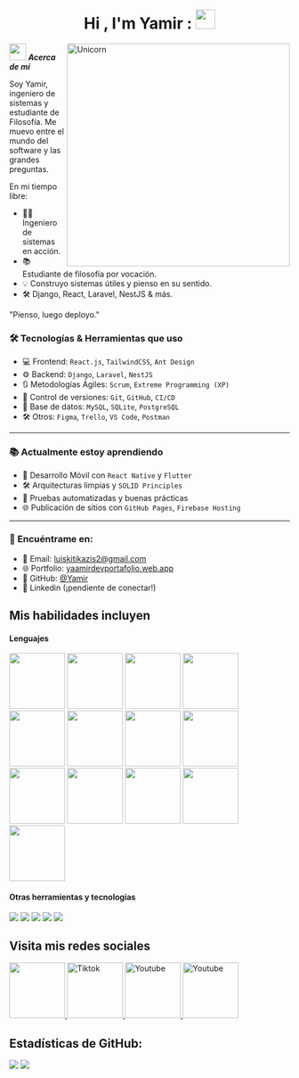 <h1 align="center"><b>Hi , I'm Yamir : </b><img src="https://media.giphy.com/media/hvRJCLFzcasrR4ia7z/giphy.gif" width="35"></h1>
<!--  -->
<img align="right" width=400px alt="Unicorn" src="https://github.com/Anmol-Baranwal/Cool-GIFs-For-GitHub/assets/74038190/6f28d73e-0d7e-4a6c-8ddf-bb24b69a71c0" />

<img src="https://media.giphy.com/media/ObNTw8Uzwy6KQ/giphy.gif" width="30px">&nbsp;***Acerca de  mí***

Soy Yamir, ingeniero de sistemas y estudiante de Filosofía. Me muevo entre el mundo del software y las grandes preguntas. 

En mi tiempo libre:

- 👨‍💻 Ingeniero de sistemas en acción.
- 📚 Estudiante de filosofía por vocación.
- 💡 Construyo sistemas útiles y pienso en su sentido.
- 🛠️ Django, React, Laravel, NestJS & más.

"Pienso, luego deployo."
 ### 🛠️ Tecnologías & Herramientas que uso

- 💻 Frontend: `React.js`, `TailwindCSS`, `Ant Design`
- ⚙️ Backend: `Django`, `Laravel`, `NestJS`
- 🔃 Metodologías Ágiles: `Scrum`, `Extreme Programming (XP)`
- 🔄 Control de versiones: `Git`, `GitHub`, `CI/CD`
- 🧪 Base de datos: `MySQL`, `SQLite`, `PostgreSQL`
- 🛠️ Otros: `Figma`, `Trello`, `VS Code`, `Postman`

---

### 📚 Actualmente estoy aprendiendo

- 🧩 Desarrollo Móvil con `React Native` y `Flutter`
- 🛠️ Arquitecturas limpias y `SOLID Principles`
- 🚀 Pruebas automatizadas y buenas prácticas
- 🌐 Publicación de sitios con `GitHub Pages`, `Firebase Hosting`

---
### 🔗 Encuéntrame en:

- 📧 Email: [luiskitikazis2@gmail.com](mailto:luiskitikazis2@gmail.com)
- 🌐 Portfolio: [yaamirdevportafolio.web.app](https://yaamirdevportafolio.web.app/)
- 🐙 GitHub: [@Yamir](https://github.com/Yamir)  
- 💬 Linkedin (¡pendiente de conectar!)
## Mis habilidades incluyen

<h4> Lenguajes </h4>
<span> 
  

<img src="https://user-images.githubusercontent.com/74038190/212257454-16e3712e-945a-4ca2-b238-408ad0bf87e6.gif" width="100">
<img src="https://user-images.githubusercontent.com/74038190/212257472-08e52665-c503-4bd9-aa20-f5a4dae769b5.gif" width="100">
<img src="https://user-images.githubusercontent.com/74038190/212257468-1e9a91f1-b626-4baa-b15d-5c385dfa7ed2.gif" width="100">
<img src="https://user-images.githubusercontent.com/74038190/212257465-7ce8d493-cac5-494e-982a-5a9deb852c4b.gif" width="100">
<img src="https://user-images.githubusercontent.com/74038190/212257463-4d082cb4-7483-4eaf-bc25-6dde2628aabd.gif" width="100">
<img src="https://user-images.githubusercontent.com/74038190/212257460-738ff738-247f-4445-a718-cdd0ca76e2db.gif" width="100">
<img src="https://user-images.githubusercontent.com/74038190/212257467-871d32b7-e401-42e8-a166-fcfd7baa4c6b.gif" width="100">
<img src="https://user-images.githubusercontent.com/74038190/212281756-450d3ffa-9335-4b98-a965-db8a18fee927.gif" width="100">
<img src="https://user-images.githubusercontent.com/74038190/212280805-9bcb336b-8c55-46a8-abf8-ff286ab55472.gif" width="100">
<img src="https://user-images.githubusercontent.com/74038190/212280823-79088828-a258-4a4d-8d6c-96315d5a07af.gif" width="100">
<img src="https://user-images.githubusercontent.com/74038190/212281763-e6ecd7ef-c4aa-45b6-a97c-f33f6bb592bd.gif" width="100">
<img src="https://user-images.githubusercontent.com/74038190/212281775-b468df30-4edc-4bf8-a4ee-f52e1aaddc86.gif" width="100">
<img src="https://user-images.githubusercontent.com/74038190/212281780-0afd9616-8310-46e9-a898-c4f5269f1387.gif" width="100">
 


</span>


<h4> Otras herramientas y tecnologias </h4>
<span>
  <img src="https://img.shields.io/badge/Git-F05032?style=for-the-badge&logo=git&logoColor=white">
  <img src="https://img.shields.io/badge/jira-%230A0FFF.svg?style=for-the-badge&logo=jira&logoColor=white">
  <img src="https://img.shields.io/badge/Notion-%23000000.svg?style=for-the-badge&logo=notion&logoColor=white">
  <img src="https://img.shields.io/badge/Fedora-294172?style=for-the-badge&logo=fedora&logoColor=white">
  <img src="https://img.shields.io/badge/MySQL-00000F?style=for-the-badge&logo=mysql&logoColor=white">




</span>

## Visita mis redes sociales

<a href= "https://www.instagram.com/kitikaziss/">
    <img src="https://user-images.githubusercontent.com/74038190/235294013-a33e5c43-a01c-43f6-b44d-a406d8b4ab75.gif?style=for-the-badge&logo=Instagram&logoColor=white" width="100">
</a>
<a href="https://www.tiktok.com/@kana_boon_kimi" >
  <img src="https://user-images.githubusercontent.com/74038190/235294002-8aafea24-3179-45af-91d9-412ad7ff5359.gif?style=for-the-badge&logo=TikTok&logoColor=white" alt="Tiktok" width="100">
</a>


<!--- 
<a href="https://www.twitch.tv/luiskitikazisrsng" >
  <img src="https://img.shields.io/badge/Twitch-9347FF?style=for-the-badge&logo=twitch&logoColor=white" alt="Twitch" width="100">
  -->

  
</a>
<a href="https://www.youtube.com/@luiskitikazis">
  <img src="https://user-images.githubusercontent.com/74038190/235294007-de441046-823e-4eff-89bf-d4df52858b65.gif?style=for-the-badge&logo=YouTube&logoColor=white" alt="Youtube" width="100">
</a>

<a href="#">
  <img src="https://user-images.githubusercontent.com/74038190/235294015-47144047-25ab-417c-af1b-6746820a20ff.gif?style=for-the-badge&logo=YouTube&logoColor=white" alt="Youtube" width="100">
</a>



<h2>Estadísticas  de GitHub:</h2> 

[![](https://github-readme-stats.vercel.app/api?username=kitikazis&show_icons=true&theme=tokyonight&hide_border=true&locale=en)](https://github.com/kitikazis)
[![](https://github-readme-streak-stats.herokuapp.com/?user=kitikazis&theme=material-palenight)](https://github.com/kitikazis)
</div>

